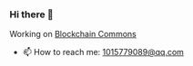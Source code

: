 ### Hi there 👋

Working on [Blockchain Commons]("https://www.blockchaincommons.com/home/")
- 📫 How to reach me: 1015779089@qq.com

